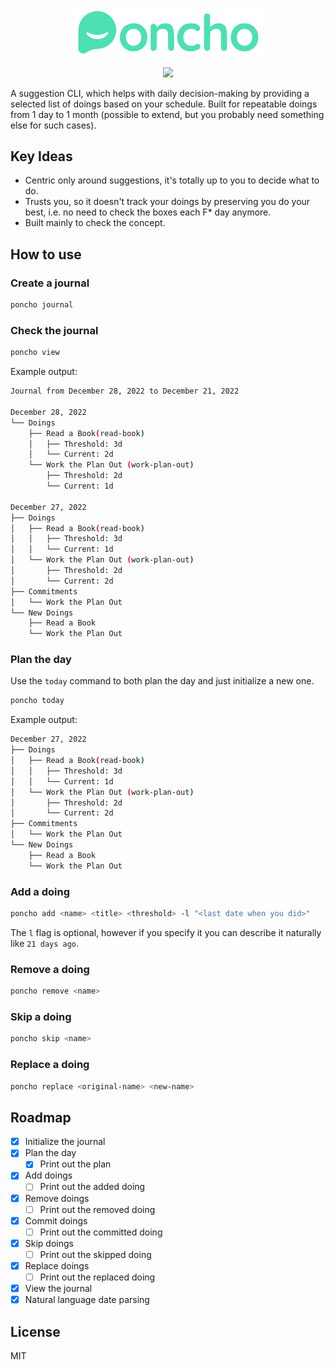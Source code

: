 <p align="center"><img src="assets/icon.svg" width="300" alt="Poncho Logo"></p>

<p align="center">
<img src="https://github.com/VallanDeMorty/poncho/actions/workflows/ci.yml/badge.svg">
</p>

A suggestion CLI, which helps with daily decision-making by providing a selected list of doings based on your schedule. Built for repeatable doings from 1 day to 1 month (possible to extend, but you probably need something else for such cases).

## Key Ideas

- Centric only around suggestions, it's totally up to you to decide what to do.
- Trusts you, so it doesn't track your doings by preserving you do your best, i.e. no need to check the boxes each F* day anymore.
- Built mainly to check the concept.

## How to use

### Create a journal

```bash
poncho journal
```

### Check the journal

```bash
poncho view
```

Example output:

```bash
Journal from December 28, 2022 to December 21, 2022

December 28, 2022
└── Doings
    ├── Read a Book(read-book)
    │   ├── Threshold: 3d
    │   └── Current: 2d
    └── Work the Plan Out (work-plan-out)
        ├── Threshold: 2d
        └── Current: 1d

December 27, 2022
├── Doings
│   ├── Read a Book(read-book)
│   │   ├── Threshold: 3d
│   │   └── Current: 1d
│   └── Work the Plan Out (work-plan-out)
│       ├── Threshold: 2d
│       └── Current: 2d
├── Commitments
│   └── Work the Plan Out
└── New Doings
    ├── Read a Book
    └── Work the Plan Out
```

### Plan the day

Use the `today` command to both plan the day and just initialize a new one.

```bash
poncho today
```

Example output:

```bash
December 27, 2022
├── Doings
│   ├── Read a Book(read-book)
│   │   ├── Threshold: 3d
│   │   └── Current: 1d
│   └── Work the Plan Out (work-plan-out)
│       ├── Threshold: 2d
│       └── Current: 2d
├── Commitments
│   └── Work the Plan Out
└── New Doings
    ├── Read a Book
    └── Work the Plan Out
```

### Add a doing

```bash
poncho add <name> <title> <threshold> -l "<last date when you did>"
```

The `l` flag is optional, however if you specify it you can describe it naturally like `21 days ago`.

### Remove a doing

```bash
poncho remove <name>
```

### Skip a doing

```bash
poncho skip <name> 
```

### Replace a doing

```bash
poncho replace <original-name> <new-name>
```

## Roadmap

- [x] Initialize the journal
- [x] Plan the day
  - [x] Print out the plan
- [x] Add doings
  - [ ] Print out the added doing
- [x] Remove doings
  - [ ] Print out the removed doing
- [x] Commit doings
  - [ ] Print out the committed doing
- [x] Skip doings
  - [ ] Print out the skipped doing
- [x] Replace doings
  - [ ] Print out the replaced doing
- [x] View the journal
- [x] Natural language date parsing

## License

MIT
